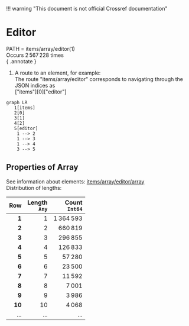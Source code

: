 !!! warning "This document is not official Crossref documentation"
# Editor
PATH = items/array/editor(1)  
Occurs 2 567 228 times  
{ .annotate }

1. A route to an element, for example:  
   The route "items/array/editor" corresponds to navigating through the JSON indices as  
   ["items"][0]["editor"]  

```mermaid
graph LR
   1[items]
   2[0]
   3[1]
   4[2]
   5[editor]
    1 --> 2
    1 --> 3
    1 --> 4
    3 --> 5
```


## Properties of Array
See information about elements: [items/array/editor/array](array/index.md)  
Distribution of lengths:  

| **Row** | **Length**<br>`Any` | **Count**<br>`Int64` |
|--------:|--------------------:|---------------------:|
| **1**   | 1                   | 1 364 593            |
| **2**   | 2                   | 660 819              |
| **3**   | 3                   | 296 855              |
| **4**   | 4                   | 126 833              |
| **5**   | 5                   | 57 280               |
| **6**   | 6                   | 23 500               |
| **7**   | 7                   | 11 592               |
| **8**   | 8                   | 7 001                |
| **9**   | 9                   | 3 986                |
| **10**  | 10                  | 4 068                |
| ... | ... | ... |

